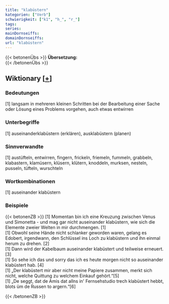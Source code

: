```yaml
---
title: "klabüstern"
kategorien: ["Verb"]
schwierigkeit: ["k1", "h_", "r_"]
tags:
series:
mainDornseiffs:
domainDornseiffs:
url: "klabüstern"
---
```


{{< betonenÜbs >}}
**Übersetzung:**  
{{< /betonenÜbs >}}

## Wiktionary [[+](https://de.wiktionary.org/wiki/klabüstern)]

### Bedeutungen
[1] langsam in mehreren kleinen Schritten bei der Bearbeitung einer Sache oder Lösung eines Problems vorgehen, auch etwas entwirren  

### Unterbegriffe
[1] auseinanderklabüstern (erklären), ausklabüstern (planen)  

### Sinnverwandte
[1] austüfteln, entwirren, fingern, frickeln, friemeln, fummeln, grabbeln, klabastern, klamüsern, klüsern, klütern, knoddeln, murksen, nesteln, pusseln, tüfteln, wurschteln  

### Wortkombinationen
[1] auseinander klabüstern  

### Beispiele
{{< betonenZB >}}
[1] Momentan bin ich eine Kreuzung zwischen Venus und Simonetta - und mag gar nicht auseinander klabüstern, wie sich die Elemente zweier Welten in mir durchmengen. [1]  
[1] Obwohl seine Hände nicht schlanker geworden waren, gelang es Edobert, irgendwann, den Schlüssel ins Loch zu klabüstern und ihn einmal herum zu drehen. [2]  
[1] Dann wird der Kabelbaum auseinander klabüstert und teilweise erneuert.[3]  
[1] So sehe ich das und sorry das ich es heute morgen nicht so auseinander klabüstert hab. [4]  
[1] „Der klabüstert mir aber nicht meine Papiere zusammen, merkt sich nicht, welche Quittung zu welchem Einkauf gehört.“[5]  
[1] „De seggt, dat de Amis dat allns in' Fernsehstudio trech klabüstert hebbt, blots üm de Russen to argern.“[6]  

{{< /betonenZB >}}

